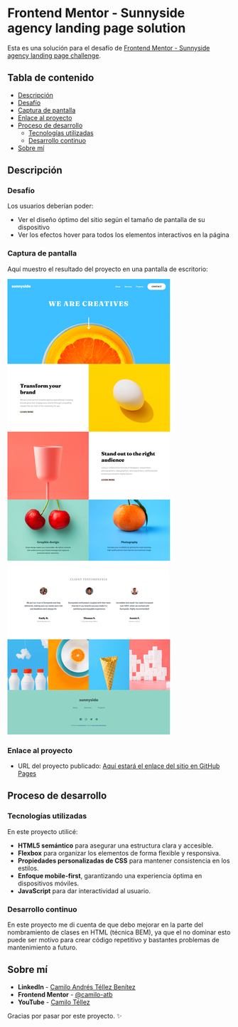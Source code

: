 
# Frontend Mentor - Sunnyside agency landing page solution

Esta es una solución para el desafío de [Frontend Mentor - Sunnyside agency landing page challenge](https://www.frontendmentor.io/challenges/sunnyside-agency-landing-page-7yVs3B6ef).

## Tabla de contenido

- [Descripción](#descripción)
- [Desafío](#desafío)
- [Captura de pantalla](#captura-de-pantalla)
- [Enlace al proyecto](#enlace-al-proyecto)
- [Proceso de desarrollo](#proceso-de-desarrollo)
  - [Tecnologías utilizadas](#tecnologías-utilizadas)
  - [Desarrollo continuo](#desarrollo-continuo)
- [Sobre mí](#sobre-mí)

## Descripción

### Desafío

Los usuarios deberían poder:

- Ver el diseño óptimo del sitio según el tamaño de pantalla de su dispositivo
- Ver los efectos hover para todos los elementos interactivos en la página

### Captura de pantalla

Aquí muestro el resultado del proyecto en una pantalla de escritorio:

![](./images/resultado.png)

### Enlace al proyecto

- URL del proyecto publicado: [Aquí estará el enlace del sitio en GitHub Pages](https://camilo-atb.github.io/sunnyside-landing-page/)

## Proceso de desarrollo

### Tecnologías utilizadas

En este proyecto utilicé:

- **HTML5 semántico** para asegurar una estructura clara y accesible.
- **Flexbox** para organizar los elementos de forma flexible y responsiva.
- **Propiedades personalizadas de CSS** para mantener consistencia en los estilos.
- **Enfoque mobile-first**, garantizando una experiencia óptima en dispositivos móviles.
- **JavaScript** para dar interactividad al usuario.

### Desarrollo continuo

En este proyecto me di cuenta de que debo mejorar en la parte del nombramiento de clases en HTML (técnica BEM), ya que el no dominar esto puede ser motivo para crear código repetitivo y bastantes problemas de mantenimiento a futuro.

## Sobre mí

- **LinkedIn** - [Camilo Andrés Téllez Benítez](http://www.linkedin.com/in/camilo-téllez)
- **Frontend Mentor** - [@camilo-atb](https://www.frontendmentor.io/profile/camilo-atb)
- **YouTube** - [Camilo Téllez](https://www.youtube.com/@camilotellez887)

Gracias por pasar por este proyecto. ✨
